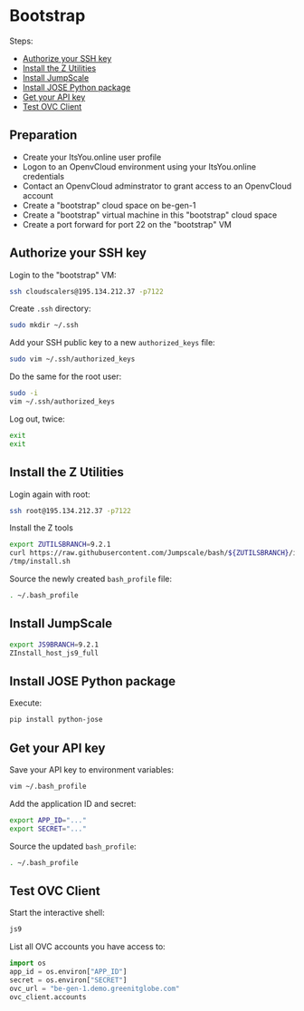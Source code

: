 # Bootstrap

Steps:

- [Authorize your SSH key](#authorize)
- [Install the Z Utilities](#install-bash-tools)
- [Install JumpScale](#install-jumpscale)
- [Install JOSE Python package](#jose)
- [Get your API key](#api-key)
- [Test OVC Client](#test-ovc)

<a id="prep"></a>
## Preparation

- Create your ItsYou.online user profile
- Logon to an OpenvCloud environment using your ItsYou.online credentials
- Contact an OpenvCloud adminstrator to grant access to an OpenvCloud account
- Create a "bootstrap" cloud space on be-gen-1
- Create a "bootstrap" virtual machine in this "bootstrap" cloud space
- Create a port forward for port 22 on the "bootstrap" VM

<a id="authorize"></a>
## Authorize your SSH key

Login to the "bootstrap" VM:
```bash
ssh cloudscalers@195.134.212.37 -p7122
```

Create `.ssh` directory:
```bash
sudo mkdir ~/.ssh
```

Add your SSH public key to a new `authorized_keys` file:
```bash
sudo vim ~/.ssh/authorized_keys
```

Do the same for the root user:
```bash
sudo -i
vim ~/.ssh/authorized_keys
```

Log out, twice:
```bash
exit
exit
```

<a id="install-bash-tools"></a>
## Install the Z Utilities

Login again with root:
```bash
ssh root@195.134.212.37 -p7122
```

Install the Z tools
```bash
export ZUTILSBRANCH=9.2.1
curl https://raw.githubusercontent.com/Jumpscale/bash/${ZUTILSBRANCH}/install.sh?$RANDOM > /tmp/install.sh;bash
/tmp/install.sh
```

Source the newly created `bash_profile` file:
```bash
. ~/.bash_profile
```

<a id="install-jumpscale"></a>
## Install JumpScale

```bash
export JS9BRANCH=9.2.1
ZInstall_host_js9_full
```

<a id="jose"></a>
## Install JOSE Python package

Execute:
```bash
pip install python-jose
```

<a id="api-key"></a>
## Get your API key

Save your API key to environment variables:
```bash
vim ~/.bash_profile
```

Add the application ID and secret:
```bash
export APP_ID="..."
export SECRET="..."
```

Source the updated `bash_profile`:
```bash
. ~/.bash_profile
```

<a id="test-ovc"></a>
## Test OVC Client

Start the interactive shell:
```bash
js9
````

List all OVC accounts you have access to:
```python
import os
app_id = os.environ["APP_ID"]
secret = os.environ["SECRET"]
ovc_url = "be-gen-1.demo.greenitglobe.com"
ovc_client.accounts
```